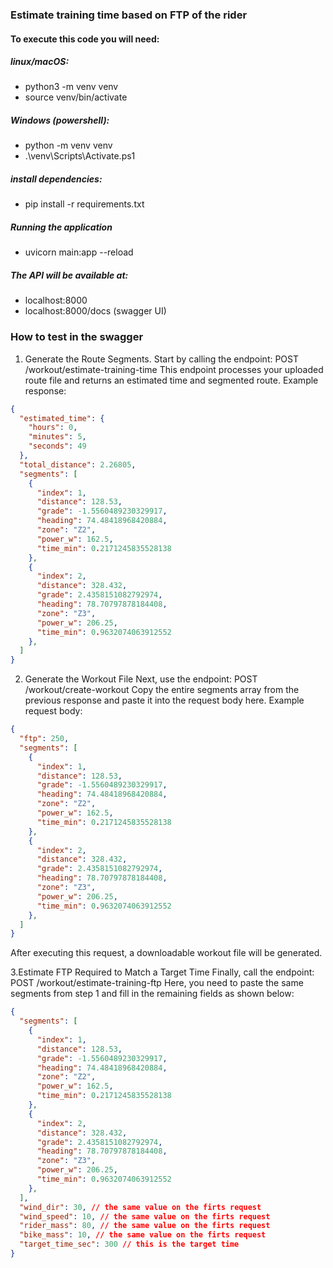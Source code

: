 ### Estimate training time based on FTP of the rider

#### To execute this code you will need:

##### linux/macOS:
- python3 -m venv venv
- source venv/bin/activate

##### Windows (powershell):
- python -m venv venv
- .\venv\Scripts\Activate.ps1

##### install dependencies:
- pip install -r requirements.txt

##### Running the application
- uvicorn main:app --reload

##### The API will be available at:
- localhost:8000
- localhost:8000/docs (swagger UI)

### How to test in the swagger
1. Generate the Route Segments.
Start by calling the endpoint:
POST /workout/estimate-training-time
This endpoint processes your uploaded route file and returns an estimated time and segmented route.
Example response:
```json
{
  "estimated_time": {
    "hours": 0,
    "minutes": 5,
    "seconds": 49
  },
  "total_distance": 2.26805,
  "segments": [
    {
      "index": 1,
      "distance": 128.53,
      "grade": -1.5560489230329917,
      "heading": 74.48418968420884,
      "zone": "Z2",
      "power_w": 162.5,
      "time_min": 0.2171245835528138
    },
    {
      "index": 2,
      "distance": 328.432,
      "grade": 2.4358151082792974,
      "heading": 78.70797878184408,
      "zone": "Z3",
      "power_w": 206.25,
      "time_min": 0.9632074063912552
    },
  ]
}
```
2. Generate the Workout File
Next, use the endpoint:
POST /workout/create-workout
Copy the entire segments array from the previous response and paste it into the request body here.
Example request body:
```json
{
  "ftp": 250,
  "segments": [
    {
      "index": 1,
      "distance": 128.53,
      "grade": -1.5560489230329917,
      "heading": 74.48418968420884,
      "zone": "Z2",
      "power_w": 162.5,
      "time_min": 0.2171245835528138
    },
    {
      "index": 2,
      "distance": 328.432,
      "grade": 2.4358151082792974,
      "heading": 78.70797878184408,
      "zone": "Z3",
      "power_w": 206.25,
      "time_min": 0.9632074063912552
    },
  ]
}
```
After executing this request, a downloadable workout file will be generated.

3.Estimate FTP Required to Match a Target Time
Finally, call the endpoint:
POST /workout/estimate-training-ftp
Here, you need to paste the same segments from step 1 and fill in the remaining fields as shown below:
```json
{
  "segments": [
    {
      "index": 1,
      "distance": 128.53,
      "grade": -1.5560489230329917,
      "heading": 74.48418968420884,
      "zone": "Z2",
      "power_w": 162.5,
      "time_min": 0.2171245835528138
    },
    {
      "index": 2,
      "distance": 328.432,
      "grade": 2.4358151082792974,
      "heading": 78.70797878184408,
      "zone": "Z3",
      "power_w": 206.25,
      "time_min": 0.9632074063912552
    },
  ],
  "wind_dir": 30, // the same value on the firts request
  "wind_speed": 10, // the same value on the firts request
  "rider_mass": 80, // the same value on the firts request
  "bike_mass": 10, // the same value on the firts request
  "target_time_sec": 300 // this is the target time
}
```